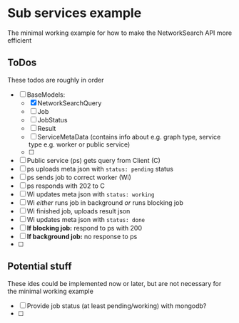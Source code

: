 # Sub services example
The minimal working example for how to make the NetworkSearch API more 
efficient

## ToDos
These todos are roughly in order
- [ ] BaseModels:
  - [x] NetworkSearchQuery
  - [ ] Job
  - [ ] JobStatus
  - [ ] Result
  - [ ] ServiceMetaData (contains info about e.g. graph type, service type 
        e.g. worker or public service)
  - [ ]
- [ ] Public service (ps) gets query from Client (C)
- [ ] ps uploads meta json with `status: pending` status
- [ ] ps sends job to correct worker (Wi)
- [ ] ps responds with 202 to C
- [ ] Wi updates meta json with `status: working`
- [ ] Wi *either* runs job in background *or* runs blocking job
- [ ] Wi finished job, uploads result json
- [ ] Wi updates meta json with `status: done`
- [ ] **If blocking job:** respond to ps with 200
- [ ] **If background job:** no response to ps
- [ ]

## Potential stuff
These ides could be implemented now or later, but are not necessary for the 
minimal working example
- [ ] Provide job status (at least pending/working) with mongodb?
- [ ]
